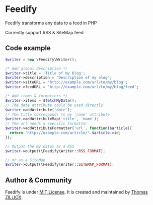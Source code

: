 Feedify
======

Feedify transforms any data to a feed in PHP

Currently support RSS & SiteMap feed



Code example
-----------------

```php
$writer = new \Feedify\Writer();

/* Add global description */
$writer->title = 'Title of my blog';
$writer->description = 'Description of my blog';
$writer->siteURL = 'http://example.com/url/to/my/blog';
$writer->feedURL = 'http://example.com/url/to/my/blog/feed';

/* Add items & formatters */
$writer->items = $fetchMyData();
// The date attribute could be used directly
$writer->addAttribute('date');
// The title corresponds to my 'name' attribute
$writer->addAttributeMap('title', 'name');
// The url needs a specific formatter
$writer->addAttributeFormatter('url', function($article){
  return 'http://example.com/article/'.$article->id;
});

// Output the my datas as a RSS
$writer->output(\Feedify\Writer::RSS_FORMAT);

// or as a SiteMap
$writer->output(\Feedify\Writer::SITEMAP_FORMAT);
```



Author & Community
--------

Feedify is under [MIT License](http://opensource.org/licenses/MIT).
It is created and maintained by [Thomas ZILLIOX](http://tzi.fr).